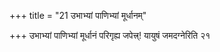 +++
title = "21 उभाभ्यां पाणिभ्यां मूर्धानम्"

+++
उभाभ्यां पाणिभ्यां मूर्धानं परिगृह्य जपेत्त्र्\! यायुषं जमदग्नेरिति २१